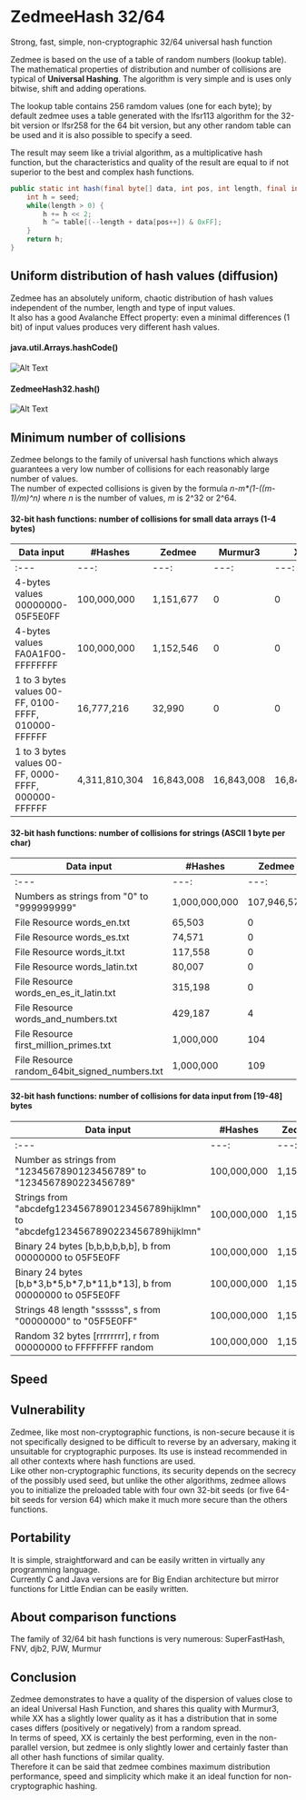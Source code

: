 # ZedmeeHash 32/64
Strong, fast, simple, non-cryptographic 32/64 universal hash function  

Zedmee is based on the use of a table of random numbers (lookup table). The mathematical properties of distribution and number of collisions are typical of **Universal Hashing**. The algorithm is very simple and is uses only bitwise, shift and adding operations.  

The lookup table contains 256 ramdom values (one for each byte); by default zedmee uses a table generated with the lfsr113 algorithm for the 32-bit version or lfsr258 for the 64 bit version, but any other random table can be used and it is also possible to specify a seed.  

The result may seem like a trivial algorithm, as a multiplicative hash function, but the characteristics and quality of the result are equal to if not superior to the best and complex hash functions.  

```java
public static int hash(final byte[] data, int pos, int length, final int seed, final int[] table) {
	int h = seed;
	while(length > 0) {
		h += h << 2; 
		h ^= table[(--length + data[pos++]) & 0xFF];
	}
	return h;
}
``` 

## Uniform distribution of hash values (diffusion)
Zedmee has an absolutely uniform, chaotic distribution of hash values independent of the number, length and type of input values.  
It also has a good Avalanche Effect property: even a minimal differences (1 bit) of input values produces very different hash values.  

#### java.util.Arrays.hashCode()
![Alt Text](https://raw.githubusercontent.com/matteo65/ZedmeeHash/main/Resource/java_hash.png)
  
#### ZedmeeHash32.hash()
![Alt Text](https://raw.githubusercontent.com/matteo65/ZedmeeHash/main/Resource/zmh_distributions.png)

## Minimum number of collisions
Zedmee belongs to the family of universal hash functions which always guarantees a very low number of collisions for each reasonably large number of values.  
The number of expected collisions is given by the formula _n-m*(1-((m-1)/m)^n)_ where _n_ is the number of values, _m_ is 2^32 or 2^64.  

#### 32-bit hash functions: number of collisions for small data arrays (1-4 bytes)

Data input                                             |  #Hashes  | Zedmee  | Murmur3|  XX | Rabin
------------------------------------------------------ |-----------|---------|--------|-----|-------
:---                                                   |       ---:|     ---:|    ---:| ---:| ---:
4-bytes values 00000000-05F5E0FF                       |100,000,000|1,151,677|       0|    0|  0
4-bytes values FA0A1F00-FFFFFFFF                       |100,000,000|1,152,546|       0|    0|  0
1 to 3 bytes values 00-FF, 0100-FFFF, 010000-FFFFFF    | 16,777,216|   32,990|       0|    0|  0
1 to 3 bytes values 00-FF, 0000-FFFF, 000000-FFFFFF    |4,311,810,304|16,843,008|16,843,008|16,843,008|16,843,008

#### 32-bit hash functions: number of collisions for strings (ASCII 1 byte per char)

Data input                                                  |   #Hashes   | Zedmee | Murmur3 |   XX   |  Rabin
------------------------------------------------------------|-------------|--------|---------|--------|---------
:---                                                        |       ---:  |    ---:|     ---:|    ---:|    ---:
Numbers as strings from "0" to "999999999"                  |1,000,000,000|107,946,574|107,822,463|110,287,893|365,950,432
File Resource words_en.txt                                  |    65,503   |       0|        0|       0|      14
File Resource words_es.txt                                  |    74,571   |       0|        2|       0|      38
File Resource words_it.txt                                  |   117,558   |       0|        0|       2|      28
File Resource words_latin.txt                               |    80,007   |       0|        1|       1|      34
File Resource words_en_es_it_latin.txt                      |   315,198   |       0|        9|       9|     271
File Resource words_and_numbers.txt                         |   429,187   |       4|       20|      19|     251
File Resource first_million_primes.txt                      |   1,000,000 |     104|      118|      85|       0
File Resource random_64bit_signed_numbers.txt               |   1,000,000 |     109|      110|     143|     122

#### 32-bit hash functions: number of collisions for data input from [19-48] bytes

Data input                                                                             | #Hashes   |  Zedmee   | Murmur3  |     XX   | Rabin
---------------------------------------------------------------------------------------|-----------|-----------|----------|----------|----------
:---                                                                                   |       ---:|       ---:|      ---:|      ---:|      ---:
Number as strings from "1234567890123456789" to "1234567890223456789"                  |100,000,000| 1,152,470 | 1,155,789|   808,693|         0      
Strings from "abcdefg1234567890123456789hijklmn" to "abcdefg1234567890223456789hijklmn"|100,000,000| 1,153,146 | 1,152,600| 1,037,151|         0  
Binary 24 bytes [b,b,b,b,b,b], b from 00000000 to 05F5E0FF                             |100,000,000| 1,156,639 | 1,154,653| 1,411,483|         0
Binary 24 bytes [b,b\*3,b\*5,b\*7,b\*11,b\*13], b from 00000000 to 05F5E0FF            |100,000,000| 1,155,495 | 1,154,542| 1,160,003| 1,150,862
Strings 48 length "ssssss", s from "00000000" to "05F5E0FF"                            |100,000,000| 1,156,397 | 1,156,254| 1,155,854|22,595,936
Random 32 bytes [rrrrrrrr], r from 00000000 to FFFFFFFF random                         |100,000,000| 1,153,728 | 1,156,450| 1,154,307| 1,156,219


## Speed


## Vulnerability
Zedmee, like most non-cryptographic functions, is non-secure because it is not specifically designed to be difficult to reverse by an adversary, making it unsuitable for cryptographic purposes. Its use is instead recommended in all other contexts where hash functions are used.  
Like other non-cryptographic functions, its security depends on the secrecy of the possibly used seed, but unlike the other algorithms, zedmee allows you to initialize the preloaded table with four own 32-bit seeds (or five 64-bit seeds for version 64) which make it much more secure than the others functions.  

## Portability
It is simple, straightforward and can be easily written in virtually any programming language.  
Currently C and Java versions are for Big Endian architecture but mirror functions for Little Endian can be easily written.  

## About comparison functions
The family of 32/64 bit hash functions is very numerous: SuperFastHash, FNV, djb2, PJW, Murmur

## Conclusion
Zedmee demonstrates to have a quality of the dispersion of values close to an ideal Universal Hash Function, and shares this quality with Murmur3, while XX has a slightly lower quality as it has a distribution that in some cases differs (positively or negatively) from a random spread.  
In terms of speed, XX is certainly the best performing, even in the non-parallel version, but zedmee is only slightly lower and certainly faster than all other hash functions of similar quality.  
Therefore it can be said that zedmee combines maximum distribution performance, speed and simplicity which make it an ideal function for non-cryptographic hashing.  
